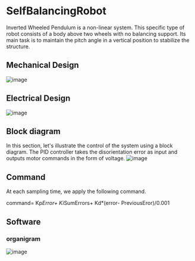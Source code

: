 # SelfBalancingRobot
Inverted Wheeled Pendulum is a non-linear system. This specific type of robot consists of a body above two wheels with no balancing support. Its main task is to maintain the pitch angle in a vertical position to stabilize the structure.

## Mechanical Design

![image](https://user-images.githubusercontent.com/76494996/236623901-3da85d5c-4583-4d80-a1b7-4c641038be7b.png)

## Electrical Design

![image](https://user-images.githubusercontent.com/76494996/236624001-a28dfd74-f443-4a09-874f-73b266476c49.png)

## Block diagram
In this section, let's illustrate the control of the system using a block diagram. The PID controller takes the disorientation error as input and outputs motor commands in the form of voltage. 
![image](https://user-images.githubusercontent.com/76494996/236623743-f255892b-7b23-4f52-a72e-f2d0089e9203.png)

## Command
At each sampling time, we apply the following command.

command= Kp*Error+ Ki*SumErrors+ Kd*(error- PreviousEror)/0.001

## Software
### organigram 
![image](https://user-images.githubusercontent.com/76494996/236624154-d7db1fd9-a0a3-442a-9146-317fbf71e082.png)
